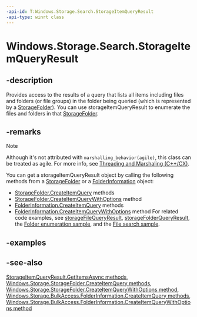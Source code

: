 ```yaml
---
-api-id: T:Windows.Storage.Search.StorageItemQueryResult
-api-type: winrt class
---
```


<!-- Class syntax.
public class StorageItemQueryResult : Windows.Storage.Search.IStorageItemQueryResult, Windows.Storage.Search.IStorageQueryResultBase
-->

# Windows.Storage.Search.StorageItemQueryResult

## -description
Provides access to the results of a query that lists all items including files and folders (or file groups) in the folder being queried (which is represented by a [StorageFolder](../windows.storage/storagefolder.md)). You can use storageItemQueryResult to enumerate the files and folders in that [StorageFolder](../windows.storage/storagefolder.md).

## -remarks
> [!NOTE]
> Although it's not attributed with `marshalling_behavior(agile)`, this class can be treated as agile. For more info, see [Threading and Marshaling (C++/CX)](/cpp/cppcx/threading-and-marshaling-c-cx).
<!--W8B 988884 v2-->

You can get a storageItemQueryResult object by calling the following methods from a [StorageFolder](../windows.storage/storagefolder.md) or a [FolderInformation](../windows.storage.bulkaccess/folderinformation.md) object:

+ [StorageFolder.CreateItemQuery](../windows.storage/storagefolder_createitemquery_543424716.md) methods
+ [StorageFolder.CreateItemQueryWithOptions](../windows.storage/storagefolder_createitemquerywithoptions_1519361285.md) method
+ [FolderInformation.CreateItemQuery](../windows.storage.bulkaccess/folderinformation_createitemquery_543424716.md) methods
+ [FolderInformation.CreateItemQueryWithOptions](../windows.storage.bulkaccess/folderinformation_createitemquerywithoptions_1519361285.md) method
For related code examples, see [storageFileQueryResult](storagefilequeryresult.md), [storageFolderQueryResult](storagefolderqueryresult.md), the [Folder enumeration sample](https://github.com/microsoft/Windows-universal-samples/tree/main/Samples/FolderEnumeration), and the [File search sample](https://github.com/microsoft/Windows-universal-samples/tree/main/Samples/FileSearch).

## -examples

## -see-also

[StorageItemQueryResult.GetItemsAsync methods](storageitemqueryresult_getitemsasync_1518547059.md), [Windows.Storage.StorageFolder.CreateItemQuery methods](../windows.storage/storagefolder_createitemquery_543424716.md), [Windows.Storage.StorageFolder.CreateItemQueryWithOptions method](../windows.storage/storagefolder_createitemquerywithoptions_1519361285.md), [Windows.Storage.BulkAccess.FolderInformation.CreateItemQuery methods](../windows.storage.bulkaccess/folderinformation_createitemquery_543424716.md), [Windows.Storage.BulkAccess.FolderInformation.CreateItemQueryWithOptions method](../windows.storage.bulkaccess/folderinformation_createitemquerywithoptions_1519361285.md)